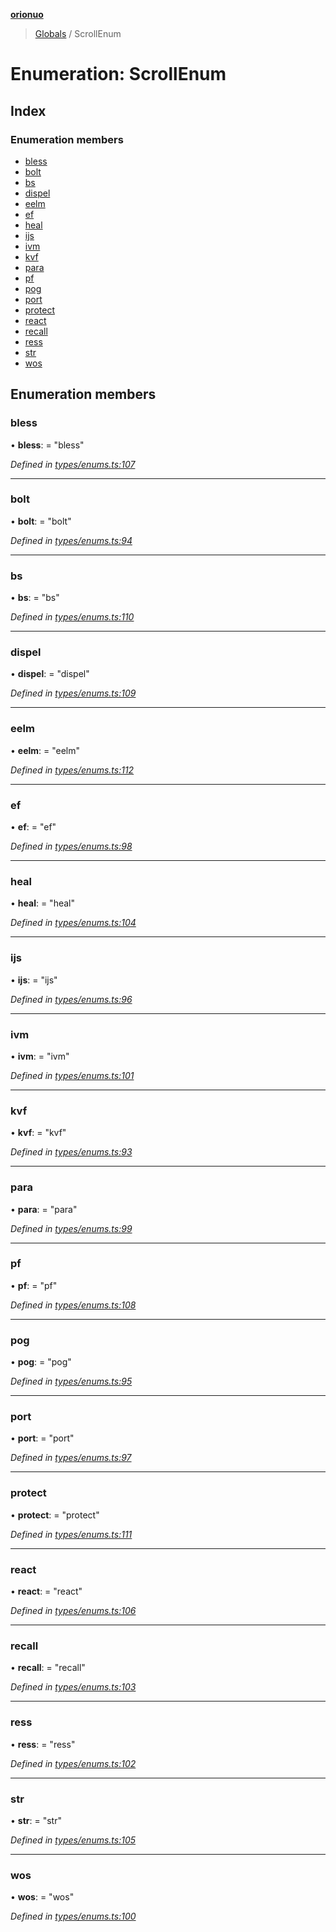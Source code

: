 **[orionuo](../README.md)**

> [Globals](../globals.md) / ScrollEnum

# Enumeration: ScrollEnum

## Index

### Enumeration members

* [bless](scrollenum.md#bless)
* [bolt](scrollenum.md#bolt)
* [bs](scrollenum.md#bs)
* [dispel](scrollenum.md#dispel)
* [eelm](scrollenum.md#eelm)
* [ef](scrollenum.md#ef)
* [heal](scrollenum.md#heal)
* [ijs](scrollenum.md#ijs)
* [ivm](scrollenum.md#ivm)
* [kvf](scrollenum.md#kvf)
* [para](scrollenum.md#para)
* [pf](scrollenum.md#pf)
* [pog](scrollenum.md#pog)
* [port](scrollenum.md#port)
* [protect](scrollenum.md#protect)
* [react](scrollenum.md#react)
* [recall](scrollenum.md#recall)
* [ress](scrollenum.md#ress)
* [str](scrollenum.md#str)
* [wos](scrollenum.md#wos)

## Enumeration members

### bless

•  **bless**:  = "bless"

*Defined in [types/enums.ts:107](https://github.com/msviha/orionuo/blob/692d718/src/types/enums.ts#L107)*

___

### bolt

•  **bolt**:  = "bolt"

*Defined in [types/enums.ts:94](https://github.com/msviha/orionuo/blob/692d718/src/types/enums.ts#L94)*

___

### bs

•  **bs**:  = "bs"

*Defined in [types/enums.ts:110](https://github.com/msviha/orionuo/blob/692d718/src/types/enums.ts#L110)*

___

### dispel

•  **dispel**:  = "dispel"

*Defined in [types/enums.ts:109](https://github.com/msviha/orionuo/blob/692d718/src/types/enums.ts#L109)*

___

### eelm

•  **eelm**:  = "eelm"

*Defined in [types/enums.ts:112](https://github.com/msviha/orionuo/blob/692d718/src/types/enums.ts#L112)*

___

### ef

•  **ef**:  = "ef"

*Defined in [types/enums.ts:98](https://github.com/msviha/orionuo/blob/692d718/src/types/enums.ts#L98)*

___

### heal

•  **heal**:  = "heal"

*Defined in [types/enums.ts:104](https://github.com/msviha/orionuo/blob/692d718/src/types/enums.ts#L104)*

___

### ijs

•  **ijs**:  = "ijs"

*Defined in [types/enums.ts:96](https://github.com/msviha/orionuo/blob/692d718/src/types/enums.ts#L96)*

___

### ivm

•  **ivm**:  = "ivm"

*Defined in [types/enums.ts:101](https://github.com/msviha/orionuo/blob/692d718/src/types/enums.ts#L101)*

___

### kvf

•  **kvf**:  = "kvf"

*Defined in [types/enums.ts:93](https://github.com/msviha/orionuo/blob/692d718/src/types/enums.ts#L93)*

___

### para

•  **para**:  = "para"

*Defined in [types/enums.ts:99](https://github.com/msviha/orionuo/blob/692d718/src/types/enums.ts#L99)*

___

### pf

•  **pf**:  = "pf"

*Defined in [types/enums.ts:108](https://github.com/msviha/orionuo/blob/692d718/src/types/enums.ts#L108)*

___

### pog

•  **pog**:  = "pog"

*Defined in [types/enums.ts:95](https://github.com/msviha/orionuo/blob/692d718/src/types/enums.ts#L95)*

___

### port

•  **port**:  = "port"

*Defined in [types/enums.ts:97](https://github.com/msviha/orionuo/blob/692d718/src/types/enums.ts#L97)*

___

### protect

•  **protect**:  = "protect"

*Defined in [types/enums.ts:111](https://github.com/msviha/orionuo/blob/692d718/src/types/enums.ts#L111)*

___

### react

•  **react**:  = "react"

*Defined in [types/enums.ts:106](https://github.com/msviha/orionuo/blob/692d718/src/types/enums.ts#L106)*

___

### recall

•  **recall**:  = "recall"

*Defined in [types/enums.ts:103](https://github.com/msviha/orionuo/blob/692d718/src/types/enums.ts#L103)*

___

### ress

•  **ress**:  = "ress"

*Defined in [types/enums.ts:102](https://github.com/msviha/orionuo/blob/692d718/src/types/enums.ts#L102)*

___

### str

•  **str**:  = "str"

*Defined in [types/enums.ts:105](https://github.com/msviha/orionuo/blob/692d718/src/types/enums.ts#L105)*

___

### wos

•  **wos**:  = "wos"

*Defined in [types/enums.ts:100](https://github.com/msviha/orionuo/blob/692d718/src/types/enums.ts#L100)*
